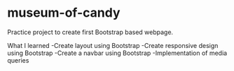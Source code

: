 # museum-of-candy

Practice project to create first Bootstrap based webpage.

What I learned
-Create layout using Bootstrap
-Create responsive design using Bootstrap
-Create a navbar using Bootstrap
-Implementation of media queries